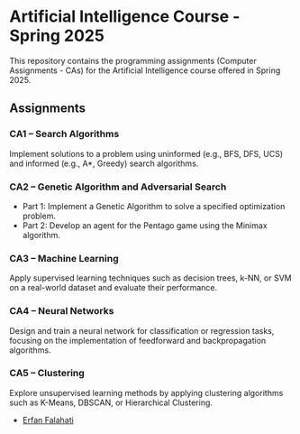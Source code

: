 # Artificial Intelligence Course - Spring 2025

This repository contains the programming assignments (Computer Assignments - CAs) for the Artificial Intelligence course offered in Spring 2025.

## Assignments

### CA1 – Search Algorithms
Implement solutions to a problem using uninformed (e.g., BFS, DFS, UCS) and informed (e.g., A*, Greedy) search algorithms.

### CA2 – Genetic Algorithm and Adversarial Search
- Part 1: Implement a Genetic Algorithm to solve a specified optimization problem.
- Part 2: Develop an agent for the Pentago game using the Minimax algorithm.

### CA3 – Machine Learning
Apply supervised learning techniques such as decision trees, k-NN, or SVM on a real-world dataset and evaluate their performance.

### CA4 – Neural Networks
Design and train a neural network for classification or regression tasks, focusing on the implementation of feedforward and backpropagation algorithms.

### CA5 – Clustering
Explore unsupervised learning methods by applying clustering algorithms such as K-Means, DBSCAN, or Hierarchical Clustering.

- [Erfan Falahati](https://github.com/erfan-f)
